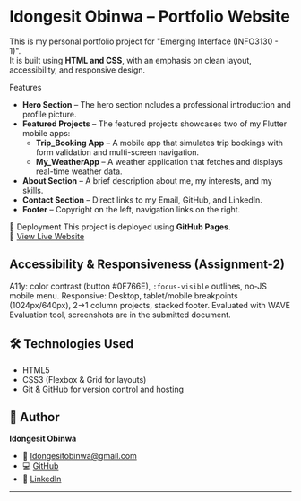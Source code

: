 # Idongesit Obinwa – Portfolio Website

This is my personal portfolio project for "Emerging Interface (INFO3130 - 1)".  
It is built using **HTML and CSS**, with an emphasis on clean layout, accessibility, and responsive design.

 Features
- **Hero Section** – The hero section ncludes a professional introduction and profile picture.  
- **Featured Projects** – The featured projects showcases two of my Flutter mobile apps:  
  - **Trip_Booking App** – A mobile app that simulates trip bookings with form validation and multi-screen navigation.  
  - **My_WeatherApp** – A weather application that fetches and displays real-time weather data.  
- **About Section** – A brief description about me, my interests, and my skills.  
- **Contact Section** – Direct links to my Email, GitHub, and LinkedIn.  
- **Footer** – Copyright on the left, navigation links on the right.

 🚀 Deployment
This project is deployed using **GitHub Pages**.  
🔗 [View Live Website](https://idyskylie.github.io/) 


## Accessibility & Responsiveness (Assignment-2)
A11y: color contrast (button #0F766E), `:focus-visible` outlines, no-JS mobile menu.
Responsive: Desktop, tablet/mobile breakpoints (1024px/640px), 2→1 column projects, stacked footer.
Evaluated with WAVE Evaluation tool, screenshots are in the submitted document.


## 🛠️ Technologies Used
- HTML5  
- CSS3 (Flexbox & Grid for layouts)  
- Git & GitHub for version control and hosting  

## 👤 Author
**Idongesit Obinwa**  
- 📧 [Idongesitobinwa@gmail.com](mailto:Idongesitobinwa@gmail.com)  
- 💻 [GitHub](https://github.com/IdySkylie)  
- 🔗 [LinkedIn](https://www.linkedin.com/in/idongesitobinwa/)  



---
